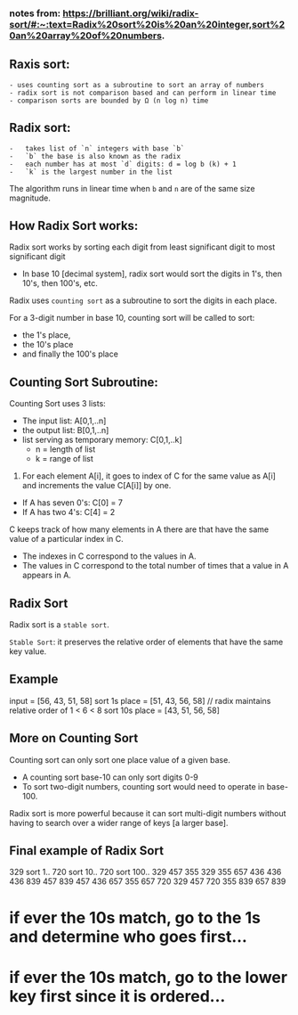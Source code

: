### notes from: https://brilliant.org/wiki/radix-sort/#:~:text=Radix%20sort%20is%20an%20integer,sort%20an%20array%20of%20numbers.

## Raxis sort:

    - uses counting sort as a subroutine to sort an array of numbers
    - radix sort is not comparison based and can perform in linear time
    - comparison sorts are bounded by Ω (n log n) time


## Radix sort:
    -   takes list of `n` integers with base `b`
    -   `b` the base is also known as the radix
    -   each number has at most `d` digits: d = log b (k) + 1
    -   `k` is the largest number in the list

The algorithm runs in linear time when `b` and `n` are of the same size magnitude.

## How Radix Sort works:

Radix sort works by sorting each digit from least significant digit to most significant digit
- In base 10 [decimal system], radix sort would sort the digits in 1's, then 10's, then 100's, etc.

Radix uses `counting sort` as a subroutine to sort the digits in each place.

For a 3-digit number in base 10, counting sort will be called to sort:
- the 1's place, 
- the 10's place
- and finally the 100's place


## Counting Sort Subroutine:

Counting Sort uses 3 lists:
- The input list:                   A[0,1,..n]
- the output list:                  B[0,1,..n]
- list serving as temporary memory: C[0,1,..k]
    - n = length of list
    - k = range of list

1. For each element A[i], it goes to index of C for the same value as A[i] and increments the value C[A[i]] by one.
- If A has seven 0's:   C[0] = 7
- If A has two 4's:     C[4] = 2

C keeps track of how many elements in A there are that have the same value of a particular index in C.
- The indexes in C correspond to the values in A.
- The values in C correspond to the total number of times that a value in A appears in A.

## Radix Sort

Radix sort is a `stable sort`.

`Stable Sort`: it preserves the relative order of elements that have the same key value.

## Example

input           =   [56, 43, 51, 58]
sort 1s place   =   [51, 43, 56, 58]    // radix maintains relative order of 1 < 6 < 8
sort 10s place  =   [43, 51, 56, 58]

## More on Counting Sort

Counting sort can only sort one place value of a given base.
- A counting sort base-10 can only sort digits 0-9
- To sort two-digit numbers, counting sort would need to operate in base-100.

Radix sort is more powerful because it can sort multi-digit numbers without having to search over a wider range of keys [a larger base].

## Final example of Radix Sort

329     sort 1..    720     sort 10..   720     sort 100..      329
457                 355                 329                     355
657                 436                 436                     436
839                 457                 839                     457
436                 657                 355                     657
720                 329                 457                     720
355                 839                 657                     839

# if ever the 10s match, go to the 1s and determine who goes first...
# if ever the 10s match, go to the lower key first since it is ordered...